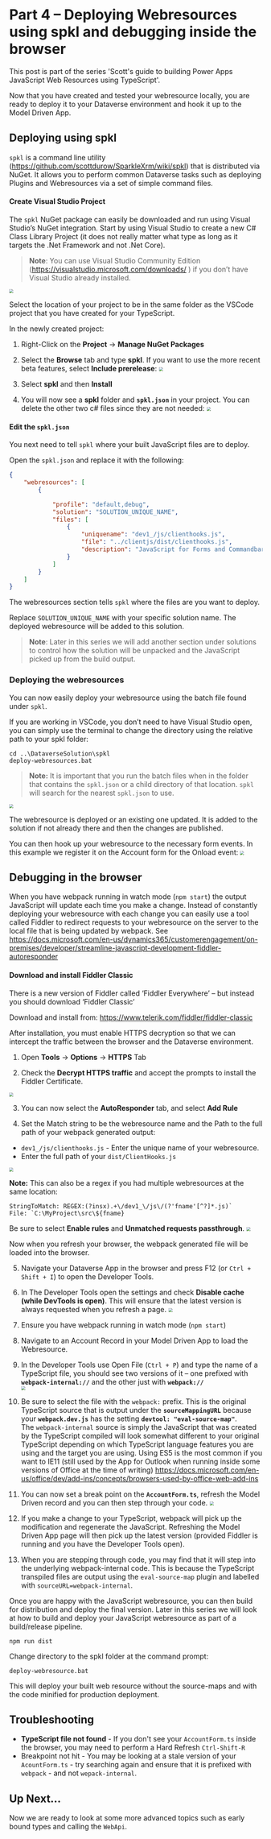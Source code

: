 # Part 4 – Deploying Webresources using spkl and debugging inside the browser

This post is part of the series 'Scott's guide to building Power Apps JavaScript Web Resources using TypeScript'.

Now that you have created and tested your webresource locally, you are ready to deploy it to your Dataverse environment and hook it up to the Model Driven App.

## Deploying using spkl

`spkl` is a command line utility (<https://github.com/scottdurow/SparkleXrm/wiki/spkl>) that is distributed via NuGet. It allows you to perform common Dataverse tasks such as deploying Plugins and Webresources via a set of simple command files.

#### Create Visual Studio Project

The `spkl` NuGet package can easily be downloaded and run using Visual Studio’s NuGet integration. Start by using Visual Studio to create a new C\# Class Library Project (it does not really matter what type as long as it targets the .Net Framework and not .Net Core).

> **Note**: You can use Visual Studio Community Edition (<https://visualstudio.microsoft.com/downloads/> ) if you don’t have Visual Studio already installed.


<img src="media/Part 4 - Deploying and browser debugging/8df3f8e76e8e6caaac7e72ca34f51802-1621040814229-1621041273678.png" style="zoom:50%;" />

Select the location of your project to be in the same folder as the VSCode project that you have created for your TypeScript.

In the newly created project:

1.  Right-Click on the **Project** -\> **Manage NuGet Packages**

2.  Select the **Browse** tab and type **spkl**. If you want to use the more recent beta features, select **Include prerelease**:
    <img src="media/Part 4 - Deploying and browser debugging/a8d3ba6ad377f718710bfe32264ecb2b-1621040812317-1621041288383.png" style="zoom:50%;" />

3.  Select **spkl** and then **Install**

4.  You will now see a **spkl** folder and **`spkl.json`** in your project. You can delete the other two c\# files since they are not needed:
    <img src="media/Part 4 - Deploying and browser debugging/d156b381057756735ead6da6c506b00d-1621041291312.png" style="zoom:50%;" />


#### Edit the `spkl.json`

You next need to tell `spkl` where your built JavaScript files are to deploy.

Open the `spkl.json` and replace it with the following:

```json
{
    "webresources": [
        {

            "profile": "default,debug",
            "solution": "SOLUTION_UNIQUE_NAME",
            "files": [
                {
                    "uniquename": "dev1_/js/clienthooks.js",
                    "file": "../clientjs/dist/clienthooks.js",
                    "description": "JavaScript for Forms and Commandbar Actions"
                }
            ]
        }
    ]
}
```

The webresources section tells `spkl` where the files are you want to deploy.

Replace `SOLUTION_UNIQUE_NAME` with your specific solution name. The deployed webresource will be added to this solution.

> **Note**: Later in this series we will add another section under solutions to control how the solution will be unpacked and the JavaScript picked up from the build output.

### Deploying the webresources

You can now easily deploy your webresource using the batch file found under `spkl`.

If you are working in VSCode, you don’t need to have Visual Studio open, you can simply use the terminal to change the directory using the relative path to your spkl folder:

```shell
cd ..\DataverseSolution\spkl
deploy-webresources.bat
```

> **Note:** It is important that you run the batch files when in the folder that contains the `spkl.json` or a child directory of that location. `spkl` will search for the nearest `spkl.json` to use.


<img src="media/Part 4 - Deploying and browser debugging/209f8c510960f8376781f1dc98624a25-1621041294187.png" style="zoom:50%;" />

The webresource is deployed or an existing one updated. It is added to the solution if not already there and then the changes are published.

You can then hook up your webresource to the necessary form events. In this example we register it on the Account form for the Onload event:
<img src="media/Part 4 - Deploying and browser debugging/d609aacde1ede48cda732dd35e8ba0b8.png" style="zoom:50%;" />

## Debugging in the browser

When you have webpack running in watch mode (`npm start`) the output JavaScript will update each time you make a change. Instead of constantly deploying your webresource with each change you can easily use a tool called Fiddler to redirect requests to your webresource on the server to the local file that is being updated by webpack. See <https://docs.microsoft.com/en-us/dynamics365/customerengagement/on-premises/developer/streamline-javascript-development-fiddler-autoresponder>

#### Download and install Fiddler Classic

There is a new version of Fiddler called ‘Fiddler Everywhere’ – but instead you should download ‘Fiddler Classic’

Download and install from: <https://www.telerik.com/fiddler/fiddler-classic>

After installation, you must enable HTTPS decryption so that we can intercept the traffic between the browser and the Dataverse environment.

1.  Open **Tools** -\> **Options** -\> **HTTPS** Tab

2.  Check the **Decrypt HTTPS traffic** and accept the prompts to install the Fiddler Certificate.
<img src="media/Part 4 - Deploying and browser debugging/2d9691975a3925b38d5183bcf4bdc143-1621041304252.png" style="zoom:50%;" />

3.  You can now select the **AutoResponder** tab, and select **Add Rule**

4. Set the Match string to be the webresource name and the Path to the full path of your webpack generated output:

  - `dev1_/js/clienthooks.js` - Enter the unique name of your webresource. 
  - Enter the full path of your `dist/ClientHooks.js`
<img src="media/Part 4 - Deploying and browser debugging/ab3a009fb2a013645d6c913ac8b2ca96-1621041308204-1621041350541.png" style="zoom:50%;" />

  **Note:** This can also be a regex if you had multiple webresources at the same location:

  ```text
  StringToMatch: REGEX:(?insx).+\/dev1_\/js\/(?'fname'[^?]*.js)`
  File: `C:\MyProject\src\${fname}
  ```

  Be sure to select **Enable rules** and **Unmatched requests passthrough**.
<img src="media/Part 4 - Deploying and browser debugging/1be8153c41337664be9fcf5f9fe88f53-1621041352659.png" style="zoom:50%;" />

  Now when you refresh your browser, the webpack generated file will be loaded into the browser.

5.  Navigate your Dataverse App in the browser and press F12 (or `Ctrl + Shift + I`) to open the Developer Tools.

6.  In The Developer Tools open the settings and check **Disable cache (while DevTools is open)**. This will ensure that the latest version is always requested when you refresh a page.
    <img src="media/Part 4 - Deploying and browser debugging/faa5aeb1be596978bf2ddfc62bfb7715-1621041310845.png" style="zoom:50%;" />
    
7.  Ensure you have webpack running in watch mode (`npm start`)

8.  Navigate to an Account Record in your Model Driven App to load the Webresource.

9.  In the Developer Tools use Open File (`Ctrl + P`) and type the name of a TypeScript file, you should see two versions of it – one prefixed with **`webpack-internal://`** and the other just with **`webpack://`**  
    <img src="media/Part 4 - Deploying and browser debugging/f6b364cb67673f9f9347ad50d601a6df-1621041312686.png" style="zoom:50%;" />

10. Be sure to select the file with the `webpack:` prefix. This is the original TypeScript source that is output under the **`sourceMappingURL`** because your **`webpack.dev.js`** has the setting **`devtool: "eval-source-map"`**.  
    The `webpack-internal` source is simply the JavaScript that was created by the TypeScript compiled will look somewhat different to your original TypeScript depending on which TypeScript language features you are using and the target you are using. Using ES5 is the most common if you want to IE11 (still used by the App for Outlook when running inside some versions of Office at the time of writing) <https://docs.microsoft.com/en-us/office/dev/add-ins/concepts/browsers-used-by-office-web-add-ins>

11. You can now set a break point on the **`AccountForm.ts`**, refresh the Model Driven record and you can then step through your code.
    <img src="media/Part 4 - Deploying and browser debugging/c90950766b208d54393f75095d4eee82-1621041314360.png" style="zoom:50%;" />
    
12. If you make a change to your TypeScript, webpack will pick up the modification and regenerate the JavaScript. Refreshing the Model Driven App page will then pick up the latest version (provided Fiddler is running and you have the Developer Tools open).

13. When you are stepping through code, you may find that it will step into the underlying webpack-internal code. This is because the TypeScript transpiled files are output using the `eval-source-map` plugin and labelled with `sourceURL=webpack-internal`.

Once you are happy with the JavaScript webresource, you can then build for distribution and deploy the final version. Later in this series we will look at how to build and deploy your JavaScript webresource as part of a build/release pipeline.

```shell
npm run dist
```

Change directory to the spkl folder at the command prompt:

```shell
deploy-webresource.bat
```

This will deploy your built web resource without the source-maps and with the code minified for production deployment.

## Troubleshooting

- **TypeScript file not found** - If you don't see your `AccountForm.ts` inside the browser, you may need to perform a Hard Refresh `Ctrl-Shift-R`
- Breakpoint not hit - You may be looking at a stale version of your `AcountForm.ts` - try searching again and ensure that it is prefixed with `webpack` - and not `wepack-internal`.

## Up Next...

Now we are ready to look at some more advanced topics such as early bound types and calling the `WebApi`.

